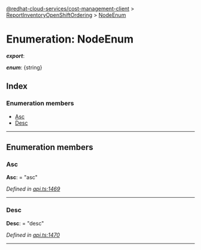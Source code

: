 [@redhat-cloud-services/cost-management-client](../README.md) > [ReportInventoryOpenShiftOrdering](../modules/reportinventoryopenshiftordering.md) > [NodeEnum](../enums/reportinventoryopenshiftordering.nodeenum.md)

# Enumeration: NodeEnum

*__export__*: 

*__enum__*: {string}

## Index

### Enumeration members

* [Asc](reportinventoryopenshiftordering.nodeenum.md#asc)
* [Desc](reportinventoryopenshiftordering.nodeenum.md#desc)

---

## Enumeration members

<a id="asc"></a>

###  Asc

**Asc**:  = "asc"

*Defined in [api.ts:1469](https://github.com/karelhala/javascript-clients/blob/master/packages/cost-management/api.ts#L1469)*

___
<a id="desc"></a>

###  Desc

**Desc**:  = "desc"

*Defined in [api.ts:1470](https://github.com/karelhala/javascript-clients/blob/master/packages/cost-management/api.ts#L1470)*

___


